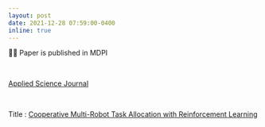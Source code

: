 ```yaml
---
layout: post
date: 2021-12-28 07:59:00-0400
inline: true
---
```


📜🌟  Paper is published in MDPI

<br/>

[Applied Science Journal](https://www.mdpi.com/journal/applsci)


<br/>

Title : [Cooperative Multi-Robot Task Allocation with Reinforcement Learning](https://www.mdpi.com/2076-3417/12/1/272)

